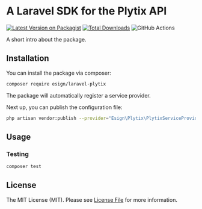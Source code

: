 # A Laravel SDK for the Plytix API

[![Latest Version on Packagist](https://img.shields.io/packagist/v/esign/laravel-plytix.svg?style=flat-square)](https://packagist.org/packages/esign/laravel-plytix)
[![Total Downloads](https://img.shields.io/packagist/dt/esign/laravel-plytix.svg?style=flat-square)](https://packagist.org/packages/esign/laravel-plytix)
![GitHub Actions](https://github.com/esign/laravel-plytix/actions/workflows/main.yml/badge.svg)

A short intro about the package.

## Installation

You can install the package via composer:

```bash
composer require esign/laravel-plytix
```

The package will automatically register a service provider.

Next up, you can publish the configuration file:
```bash
php artisan vendor:publish --provider="Esign\Plytix\PlytixServiceProvider" --tag="config"
```

## Usage

### Testing

```bash
composer test
```

## License

The MIT License (MIT). Please see [License File](LICENSE.md) for more information.
